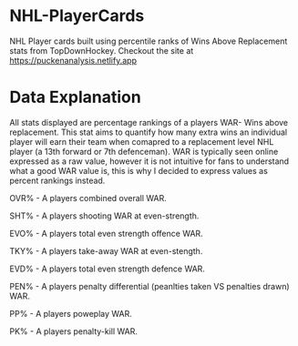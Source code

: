 # NHL-PlayerCards
NHL Player cards built using percentile ranks of Wins Above Replacement stats from TopDownHockey.
Checkout the site at https://puckenanalysis.netlify.app
# Data Explanation
All stats displayed are percentage rankings of a players WAR- Wins above replacement. This stat aims to quantify how many extra wins an individual player will earn
their team when comapred to a replacement level NHL player (a 13th forward or 7th defenceman). WAR is typically seen online expressed as a raw value, however it is not intuitive for fans to understand what a good WAR value is, this is why I decided to express values as percent rankings instead. 

OVR% - A players combined overall WAR. 

SHT% - A players shooting WAR at even-strength. 

EVO% - A players total even strength offence WAR. 

TKY% - A players take-away WAR at even-stength. 

EVD% - A players total even strength defence WAR. 

PEN% - A players penalty differential (peanlties taken VS penalties drawn) WAR. 

PP% - A players poweplay WAR. 

PK% - A players penalty-kill WAR. 

